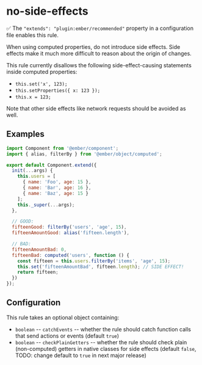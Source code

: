 # no-side-effects

:white_check_mark: The `"extends": "plugin:ember/recommended"` property in a configuration file enables this rule.

When using computed properties, do not introduce side effects. Side effects make it much more difficult to reason about the origin of changes.

This rule currently disallows the following side-effect-causing statements inside computed properties:

* `this.set('x', 123);`
* `this.setProperties({ x: 123 });`
* `this.x = 123;`

Note that other side effects like network requests should be avoided as well.

## Examples

```javascript
import Component from '@ember/component';
import { alias, filterBy } from '@ember/object/computed';

export default Component.extend({
  init(...args) {
    this.users = [
      { name: 'Foo', age: 15 },
      { name: 'Bar', age: 16 },
      { name: 'Baz', age: 15 }
    ];
    this._super(...args);
  },

  // GOOD:
  fifteenGood: filterBy('users', 'age', 15),
  fifteenAmountGood: alias('fifteen.length'),

  // BAD:
  fifteenAmountBad: 0,
  fifteenBad: computed('users', function () {
    const fifteen = this.users.filterBy('items', 'age', 15);
    this.set('fifteenAmountBad', fifteen.length); // SIDE EFFECT!
    return fifteen;
  })
});
```

## Configuration

This rule takes an optional object containing:

* `boolean` -- `catchEvents` -- whether the rule should catch function calls that send actions or events (default `true`)
* `boolean` -- `checkPlainGetters` -- whether the rule should check plain (non-computed) getters in native classes for side effects (default `false`, TODO: change default to `true` in next major release)
